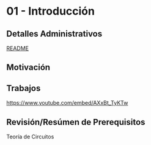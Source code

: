 # 01 - Introducción

## Detalles Administrativos

[README](README.md)

## Motivación

## Trabajos

https://www.youtube.com/embed/AXxBt_TyKTw

## Revisión/Resúmen de Prerequisitos

Teoría de Circuitos
